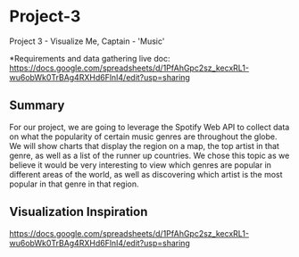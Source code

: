 # Project-3
Project 3 - Visualize Me, Captain - 'Music'

*Requirements and data gathering live doc: 
https://docs.google.com/spreadsheets/d/1PfAhGpc2sz_kecxRL1-wu6obWk0TrBAg4RXHd6FlnI4/edit?usp=sharing

## Summary
For our project, we are going to leverage the Spotify Web API to collect data on what the popularity of certain music genres are throughout the globe. We will show charts that display the region on a map, the top artist in that genre, as well as a list of the runner up countries. We chose this topic as we believe it would be very interesting to view which genres are popular in different areas of the world, as well as discovering which artist is the most popular in that genre in that region.					

## Visualization Inspiration

https://docs.google.com/spreadsheets/d/1PfAhGpc2sz_kecxRL1-wu6obWk0TrBAg4RXHd6FlnI4/edit?usp=sharing
